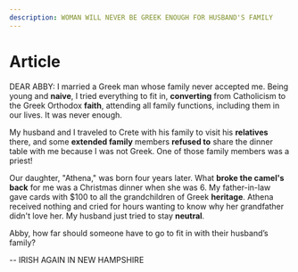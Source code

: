 ```yaml
---
description: WOMAN WILL NEVER BE GREEK ENOUGH FOR HUSBAND'S FAMILY
---
```


# Article

DEAR ABBY: I married a Greek man whose family never accepted me. Being young and **naive**, I tried everything to fit in, **converting** from Catholicism to the Greek Orthodox **faith**, attending all family functions, including them in our lives. It was never enough.

&#x20;My husband and I traveled to Crete with his family to visit his **relatives** there, and some **extended family** members **refused to** share the dinner table with me because I was not Greek. One of those family members was a priest!

&#x20;Our daughter, "Athena," was born four years later. What **broke the camel's back** for me was a Christmas dinner when she was 6. My father-in-law gave cards with $100 to all the grandchildren of Greek **heritage**. Athena received nothing and cried for hours wanting to know why her grandfather didn't love her. My husband just tried to stay **neutral**.

Abby, how far should someone have to go to fit in with their husband’s family?

&#x20;\-- IRISH AGAIN IN NEW HAMPSHIRE
